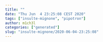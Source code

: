 ```yaml
---
title: ""
date: "Thu Jun  4 23:25:08 CEST 2020"
tags: ["insulte-mignone", "pipotron"]
author: m1ch3l
categories: ["generated"]
slug: "insulte-mignone/2020-06-04-23:25:08"
---
```



